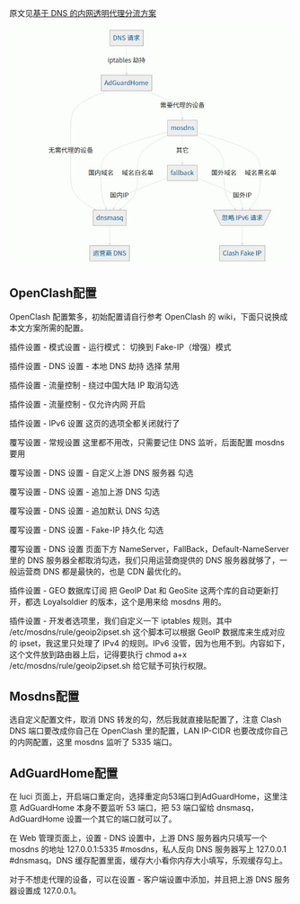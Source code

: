 原文见[基于 DNS 的内网透明代理分流方案](https://songchenwen.com/tproxy-split-by-dns/)

![](https://github.com/jencoxu/openclash-mosdns/blob/8bd87cc5b7cf419f5548ac390c16448d62a0bd53/DNS%E5%88%86%E6%B5%81%E7%A4%BA%E6%84%8F%E5%9B%BE.jpeg)

## OpenClash配置

OpenClash 配置繁多，初始配置请自行参考 OpenClash 的 wiki，下面只说换成本文方案所需的配置。

插件设置 - 模式设置 - 运行模式： 切换到 Fake-IP（增强）模式

插件设置 - DNS 设置 - 本地 DNS 劫持 选择 禁用

插件设置 - 流量控制 - 绕过中国大陆 IP 取消勾选

插件设置 - 流量控制 - 仅允许内网 开启

插件设置 - IPv6 设置 这页的选项全都关闭就行了

覆写设置 - 常规设置 这里都不用改，只需要记住 DNS 监听，后面配置 mosdns 要用

覆写设置 - DNS 设置 - 自定义上游 DNS 服务器 勾选

覆写设置 - DNS 设置 - 追加上游 DNS 勾选

覆写设置 - DNS 设置 - 追加默认 DNS 勾选

覆写设置 - DNS 设置 - Fake-IP 持久化 勾选

覆写设置 - DNS 设置 页面下方 NameServer，FallBack，Default-NameServer 里的 DNS 服务器全都取消勾选，我们只用运营商提供的 DNS 服务器就够了，一般运营商 DNS 都是最快的，也是 CDN 最优化的。

插件设置 - GEO 数据库订阅 把 GeoIP Dat 和 GeoSite 这两个库的自动更新打开，都选 Loyalsoldier 的版本，这个是用来给 mosdns 用的。

插件设置 - 开发者选项里，我们自定义一下 iptables 规则。其中 /etc/mosdns/rule/geoip2ipset.sh 这个脚本可以根据 GeoIP 数据库来生成对应的 ipset，我这里只处理了 IPv4 的规则。IPv6 没管，因为也用不到。内容如下，这个文件放到路由器上后，记得要执行 chmod a+x /etc/mosdns/rule/geoip2ipset.sh 给它赋予可执行权限。

## Mosdns配置

选自定义配置文件，取消 DNS 转发的勾，然后我就直接贴配置了，注意 Clash DNS 端口要改成你自己在 OpenClash 里的配置，LAN IP-CIDR 也要改成你自己的内网配置，这里 mosdns 监听了 5335 端口。

## AdGuardHome配置
在 luci 页面上，开启端口重定向，选择重定向53端口到AdGuardHome，这里注意 AdGuardHome 本身不要监听 53 端口，把 53 端口留给 dnsmasq，AdGuardHome 设置一个其它的端口就可以了。

在 Web 管理页面上，设置 - DNS 设置中，上游 DNS 服务器内只填写一个 mosdns 的地址 127.0.0.1:5335 #mosdns，私人反向 DNS 服务器写上 127.0.0.1 #dnsmasq。DNS 缓存配置里面，缓存大小看你内存大小填写，乐观缓存勾上。

对于不想走代理的设备，可以在设置 - 客户端设置中添加，并且把上游 DNS 服务器设置成 127.0.0.1。
